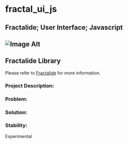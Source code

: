 # fractal_ui_js
## Fractalide; User Interface; Javascript

![Image Alt](http://www.pravinkamble.com/wp-content/uploads/2016/02/userint.jpg)
---
## Fractalide Library
Please refer to [Fractalide](https://github.com/fractalide/fractalide) for more information.

### Project Description:


### Problem:

### Solution:


### Stability:

Experimental
